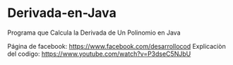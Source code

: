 # Derivada-en-Java
Programa que Calcula la Derivada de Un Polinomio en Java

Página de facebook: https://www.facebook.com/desarrollocod
Explicaciòn del codigo: https://www.youtube.com/watch?v=P3dseC5NJbU
